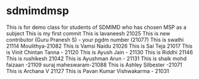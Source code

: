 # sdmimdmsp
This is for demo class for students of SDMIMD who has chosen MSP as a subject
This is my first commit 
This is lavaneesh 21025
This is new contributor (Guru Pranesh S) - your pgdm number (21077) 
This  is swathi 21114
Moulithya-21082
This is Vamsi Naidu 21026
This is Sai Teja 21017
This is Vinit Chintan Tanna - 21120
This is Ayush Jain - 21130
This is Riddhi 21146
This is rushikesh 21042
This is Ayushman Arun - 21131
This is shaik mohd faizaan -21109
suraj maheswaram-21088
This is Ashley Silbester -21071
This is Archana V 21127
This is Pavan Kumar Vishwakarma - 21031
